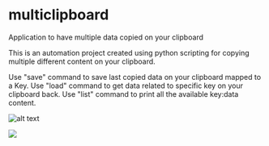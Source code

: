 # multiclipboard
Application to have multiple data copied on your clipboard

This is an automation project created using python scripting for copying multiple different content on your clipboard.

Use "save" command to save last copied data on your clipboard mapped to a Key.
Use "load" command to get data related to specific key on your clipboard back.
Use "list" command to print all the available key:data content.


![alt text](https://github.com/swapv24/multiclipboard/blob/main/terminal_screenshot.jpg)

![](https://github.com/swapv24/multiclipboard/blob/main/multiclipboard.gif)
